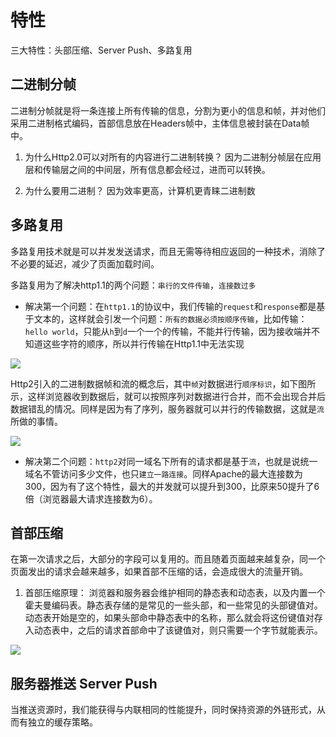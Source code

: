 # 特性
三大特性：头部压缩、Server Push、多路复用
## 二进制分帧
二进制分帧就是将一条连接上所有传输的信息，分割为更小的信息和帧，并对他们采用二进制格式编码，首部信息放在Headers帧中，主体信息被封装在Data帧中。

1. 为什么Http2.0可以对所有的内容进行二进制转换？
因为二进制分帧层在应用层和传输层之间的中间层，所有信息都会经过，进而可以转换。

2. 为什么要用二进制？
因为效率更高，计算机更青睐二进制数

## 多路复用
多路复用技术就是可以并发发送请求，而且无需等待相应返回的一种技术，消除了不必要的延迟，减少了页面加载时间。

多路复用为了解决http1.1的两个问题：`串行的文件传输`，`连接数过多`

- 解决第一个问题：在`http1.1`的协议中，我们传输的`request`和`response`都是基于文本的，这样就会引发一个问题：`所有的数据必须按顺序传输`，比如传输：`hello world`，只能从`h`到`d`一个一个的传输，不能并行传输，因为接收端并不知道这些字符的顺序，所以并行传输在Http1.1中无法实现
<p>
<img src="https://image-static.segmentfault.com/290/582/290582306-59b7a2f997310_fix732">
</p>

Http2引入的二进制数据帧和流的概念后，其中`帧`对数据进行`顺序标识`，如下图所示，这样浏览器收到数据后，就可以按照序列对数据进行合并，而不会出现合并后数据错乱的情况。同样是因为有了序列，服务器就可以并行的传输数据，这就是`流`所做的事情。
<p>
<img src="https://image-static.segmentfault.com/136/273/1362734992-59b7a50b08bf4_fix732">
</p>

- 解决第二个问题：`http2`对同一域名下所有的请求都是基于`流`，也就是说统一域名不管访问多少文件，也只`建立一路连接`。同样Apache的最大连接数为300，因为有了这个特性，最大的并发就可以提升到300，比原来50提升了6倍（浏览器最大请求连接数为6）。

## 首部压缩
在第一次请求之后，大部分的字段可以复用的。而且随着页面越来越复杂，同一个页面发出的请求会越来越多，如果首部不压缩的话，会造成很大的流量开销。

1. 首部压缩原理：
浏览器和服务器会维护相同的静态表和动态表，以及内置一个霍夫曼编码表。静态表存储的是常见的一些头部，和一些常见的头部键值对。动态表开始是空的，如果头部命中静态表中的名称，那么就会将这份键值对存入动态表中，之后的请求首部命中了该键值对，则只需要一个字节就能表示。

<p>
<img src="https://p1-juejin.byteimg.com/tos-cn-i-k3u1fbpfcp/e7350aee2aa34d5d9e19d79d04c5d703~tplv-k3u1fbpfcp-watermark.awebp?">
</p>

## 服务器推送 Server Push
当推送资源时，我们能获得与内联相同的性能提升，同时保持资源的外链形式，从而有独立的缓存策略。
